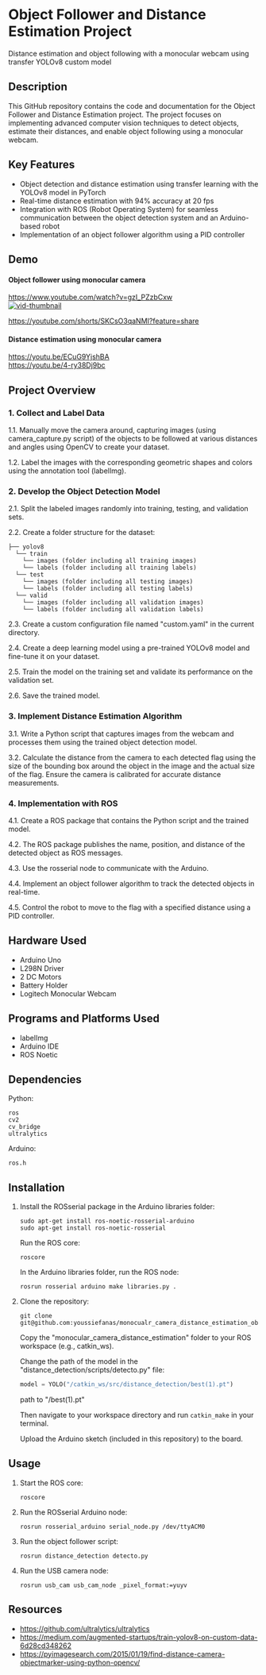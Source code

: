 # Object Follower and Distance Estimation Project

Distance estimation and object following with a monocular webcam using transfer YOLOv8 custom model

## Description
This GitHub repository contains the code and documentation for the Object Follower and Distance Estimation project. The project focuses on implementing advanced computer vision techniques to detect objects, estimate their distances, and enable object following using a monocular webcam.

## Key Features
- Object detection and distance estimation using transfer learning with the YOLOv8 model in PyTorch
- Real-time distance estimation with 94% accuracy at 20 fps
- Integration with ROS (Robot Operating System) for seamless communication between the object detection system and an Arduino-based robot
- Implementation of an object follower algorithm using a PID controller

## Demo
#### Object follower using monocular camera
https://www.youtube.com/watch?v=gzI_PZzbCxw  
[![vid-thumbnail](https://i.ytimg.com/vi/gzI_PZzbCxw/hqdefault.jpg)](https://youtu.be/gzI_PZzbCxw)  


https://youtube.com/shorts/SKCsO3qaNMI?feature=share  

#### Distance estimation using monocular camera  
https://youtu.be/ECuG9YjshBA  
https://youtu.be/4-ry38Dj9bc  

## Project Overview

### 1. Collect and Label Data

1.1. Manually move the camera around, capturing images (using camera_capture.py script) of the objects to be followed at various distances and angles using OpenCV to create your dataset.

1.2. Label the images with the corresponding geometric shapes and colors using the annotation tool (labelImg).

### 2. Develop the Object Detection Model

2.1. Split the labeled images randomly into training, testing, and validation sets.

2.2. Create a folder structure for the dataset:
   ```
   ├── yolov8
     └── train
       └── images (folder including all training images)
       └── labels (folder including all training labels)
     └── test
       └── images (folder including all testing images)
       └── labels (folder including all testing labels)
     └── valid
       └── images (folder including all validation images)
       └── labels (folder including all validation labels)
   ```

2.3. Create a custom configuration file named "custom.yaml" in the current directory.

2.4. Create a deep learning model using a pre-trained YOLOv8 model and fine-tune it on your dataset.

2.5. Train the model on the training set and validate its performance on the validation set.

2.6. Save the trained model.

### 3. Implement Distance Estimation Algorithm

3.1. Write a Python script that captures images from the webcam and processes them using the trained object detection model.

3.2. Calculate the distance from the camera to each detected flag using the size of the bounding box around the object in the image and the actual size of the flag. Ensure the camera is calibrated for accurate distance measurements.

### 4. Implementation with ROS

4.1. Create a ROS package that contains the Python script and the trained model.

4.2. The ROS package publishes the name, position, and distance of the detected object as ROS messages.

4.3. Use the rosserial node to communicate with the Arduino.

4.4. Implement an object follower algorithm to track the detected objects in real-time.

4.5. Control the robot to move to the flag with a specified distance using a PID controller.

## Hardware Used

- Arduino Uno
- L298N Driver
- 2 DC Motors
- Battery Holder
- Logitech Monocular Webcam

## Programs and Platforms Used

- labelImg
- Arduino IDE
-  ROS Noetic

## Dependencies

Python:
```
ros
cv2
cv_bridge
ultralytics
```

Arduino:
```
ros.h
```

## Installation

1. Install the ROSserial package in the Arduino libraries folder:
   ```
   sudo apt-get install ros-noetic-rosserial-arduino
   sudo apt-get install ros-noetic-rosserial
   ```

   Run the ROS core:
   ```
   roscore
   ```

   In the Arduino libraries folder, run the ROS node:
   ```
   rosrun rosserial arduino make libraries.py .
   ```

2. Clone the repository:
   ```
   git clone git@github.com:youssiefanas/monocualr_camera_distance_estimation_obejct_follower.git
   ```

   Copy the "monocular_camera_distance_estimation" folder to your ROS workspace (e.g., catkin_ws).

   Change the path of the model in the "distance_detection/scripts/detecto.py" file:
   ```python
   model = YOLO("/catkin_ws/src/distance_detection/best(1).pt")
   ```
   path to "/best(1).pt"
   

   Then navigate to your workspace directory and run `catkin_make` in your terminal.

   Upload the Arduino sketch (included in this repository) to the board.

## Usage

1. Start the ROS core:
   ```
   roscore
   ```

2. Run the ROSserial Arduino node:
   ```
   rosrun rosserial_arduino serial_node.py /dev/ttyACM0
   ```

3. Run the object follower script:
   ```
   rosrun distance_detection detecto.py
   ```

4. Run the USB camera node:
   ```
   rosrun usb_cam usb_cam_node _pixel_format:=yuyv
   ```


## Resources  

- https://github.com/ultralytics/ultralytics
- https://medium.com/augmented-startups/train-yolov8-on-custom-data-6d28cd348262
- https://pyimagesearch.com/2015/01/19/find-distance-camera-objectmarker-using-python-opencv/

